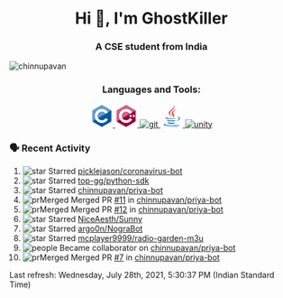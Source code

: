 <h1 align="center">Hi 👋, I'm GhostKiller</h1>
<h3 align="center">A CSE student from India</h3>

<p align="left"> <img src="https://komarev.com/ghpvc/?username=chinnupavan&label=Profile%20views&color=0e75b6&style=flat" alt="chinnupavan" /> </p>


<h3 align="center">Languages and Tools:</h3>
<p align="center"> <a href="https://www.cprogramming.com/" target="_blank"> <img src="https://raw.githubusercontent.com/devicons/devicon/master/icons/c/c-original.svg" alt="c" width="40" height="40"/> </a> <a href="https://www.w3schools.com/cpp/" target="_blank"> <img src="https://raw.githubusercontent.com/devicons/devicon/master/icons/cplusplus/cplusplus-original.svg" alt="cplusplus" width="40" height="40"/> </a> <a href="https://git-scm.com/" target="_blank"> <img src="https://www.vectorlogo.zone/logos/git-scm/git-scm-icon.svg" alt="git" width="40" height="40"/> </a> <a href="https://www.java.com" target="_blank"> <img src="https://raw.githubusercontent.com/devicons/devicon/master/icons/java/java-original.svg" alt="java" width="40" height="40"/> </a> <a href="https://unity.com/" target="_blank"> <img src="https://www.vectorlogo.zone/logos/unity3d/unity3d-icon.svg" alt="unity" width="40" height="40"/> </a> </p>

### 🗣 Recent Activity
<!--RECENT_ACTIVITY:start-->
1. ![star] Starred [picklejason/coronavirus-bot](https://github.com/picklejason/coronavirus-bot)
2. ![star] Starred [top-gg/python-sdk](https://github.com/top-gg/python-sdk)
3. ![star] Starred [chinnupavan/priya-bot](https://github.com/chinnupavan/priya-bot)
4. ![prMerged] Merged PR [#11](https://github.com/chinnupavan/priya-bot/pull/11) in [chinnupavan/priya-bot](https://github.com/chinnupavan/priya-bot)
5. ![prMerged] Merged PR [#12](https://github.com/chinnupavan/priya-bot/pull/12) in [chinnupavan/priya-bot](https://github.com/chinnupavan/priya-bot)
6. ![star] Starred [NiceAesth/Sunny](https://github.com/NiceAesth/Sunny)
7. ![star] Starred [argo0n/NograBot](https://github.com/argo0n/NograBot)
8. ![star] Starred [mcplayer9999/radio-garden-m3u](https://github.com/mcplayer9999/radio-garden-m3u)
9. ![people] Became collaborator on [chinnupavan/priya-bot](https://github.com/chinnupavan/priya-bot)
10. ![prMerged] Merged PR [#7](https://github.com/chinnupavan/priya-bot/pull/7) in [chinnupavan/priya-bot](https://github.com/chinnupavan/priya-bot)
<!--RECENT_ACTIVITY:end-->
<!--RECENT_ACTIVITY:last_update-->
Last refresh: Wednesday, July 28th, 2021, 5:30:37 PM (Indian Standard Time)
<!--RECENT_ACTIVITY:last_update_end-->

<!-- Badges -->
[issueOpened]: https://cdn.jsdelivr.net/gh/Readme-Workflows/Readme-Icons@main/icons/octicons/IssueOpenedOld.svg
[issueClosed]: https://cdn.jsdelivr.net/gh/Readme-Workflows/Readme-Icons@main/icons/octicons/IssueClosedOld.svg

[prOpened]: https://cdn.jsdelivr.net/gh/Readme-Workflows/Readme-Icons@main/icons/octicons/PullRequestOpened.svg
[prClosed]: https://cdn.jsdelivr.net/gh/Readme-Workflows/Readme-Icons@main/icons/octicons/PullRequestClosed.svg
[prMerged]: https://cdn.jsdelivr.net/gh/Readme-Workflows/Readme-Icons@main/icons/octicons/PullRequestMerged.svg

[comment]: https://cdn.jsdelivr.net/gh/Readme-Workflows/Readme-Icons@main/icons/octicons/Comment.svg

[changesRequested]: https://cdn.jsdelivr.net/gh/Readme-Workflows/Readme-Icons@main/icons/octicons/RequestedChanges.svg
[approved]: https://cdn.jsdelivr.net/gh/Readme-Workflows/Readme-Icons@main/icons/octicons/ApprovedChanges.svg

[repoCreated]: https://cdn.jsdelivr.net/gh/Readme-Workflows/Readme-Icons@main/icons/octicons/Repository.svg
[release]: https://cdn.jsdelivr.net/gh/Readme-Workflows/Readme-Icons@main/icons/octicons/Release.svg
[star]: https://cdn.jsdelivr.net/gh/Readme-Workflows/Readme-Icons@main/icons/octicons/StarredRepository.svg
[wiki]: https://cdn.jsdelivr.net/gh/Readme-Workflows/Readme-Icons@main/icons/octicons/Wiki.svg
[fork]: https://cdn.jsdelivr.net/gh/Readme-Workflows/Readme-Icons@main/icons/octicons/ForkedRepository.svg
[people]: https://cdn.jsdelivr.net/gh/Readme-Workflows/Readme-Icons@main/icons/octicons/People.svg
